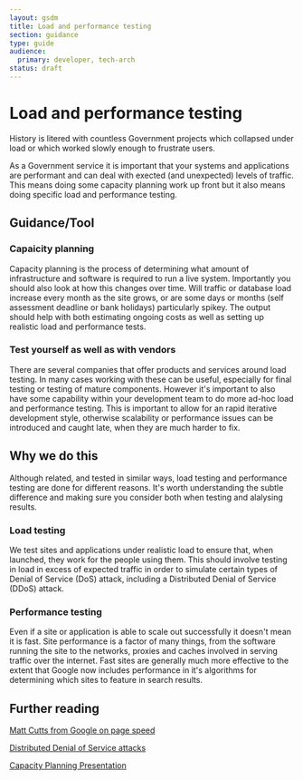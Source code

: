 ```yaml
---
layout: gsdm
title: Load and performance testing
section: guidance
type: guide
audience:
  primary: developer, tech-arch
status: draft
---
```

    
# Load and performance testing

History is litered with countless Government projects which collapsed under
load or which worked slowly enough to frustrate users.

As a Government service it is important that your systems and applications are
performant and can deal with exected (and unexpected) levels of traffic. This
means doing some capacity planning work up front but it also means doing
specific load and performance testing. 

## Guidance/Tool

### Capaicity planning

Capacity planning is the process of determining what amount of
infrastructure and software is required to run a live system.
Importantly you should also look at how this changes over time. Will
traffic or database load increase every month as the site grows, or are
some days or months (self assessment deadline or bank holidays)
particularly spikey. The output should help with both estimating ongoing
costs as well as setting up realistic load and performance tests.

### Test yourself as well as with vendors

There are several companies that offer products and services around load
testing. In many cases working with these can be useful, especially for
final testing or testing of mature components. However it's important to
also have some capability within your development team to do more ad-hoc
load and performance testing. This is important to allow for an
rapid iterative development style, otherwise scalability or performance
issues can be introduced and caught late, when they are much harder to
fix.

## Why we do this

Although related, and tested in similar ways, load testing and
performance testing are done for different reasons. It's worth
understanding the subtle difference and making sure you consider both
when testing and alalysing results.

### Load testing

We test sites and applications under realistic load to ensure that, when
launched, they work for the people using them. This should involve
testing in load in excess of expected traffic in order to simulate
certain types of Denial of Service (DoS) attack, including a Distributed
Denial of Service (DDoS) attack.

### Performance testing

Even if a site or application is able to scale out successfully it
doesn't mean it is fast. Site performance is a factor of many things,
from the software running the site to the networks, proxies and caches
involved in serving traffic over the internet. Fast sites are generally
much more effective to the extent that Google now includes performance
in it's algorithms for determining which sites to feature in search
results.

## Further reading

[Matt Cutts from Google on page speed](http://www.mattcutts.com/blog/site-speed/)

[Distributed Denial of Service attacks](http://en.wikipedia.org/wiki/Denial-of-service_attack)

[Capacity Planning Presentation](http://www.slideshare.net/jallspaw/velocity2008-capacity-management1-484676)

